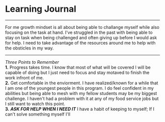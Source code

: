 # Learning Journal
***
For me growth mindset is all about being able to challange myself while also focusing on the task at hand. I've struggled in the past with being able to stay on task when being challenged and often giving up before I would ask for help. I need to take advantage of the resources around me to help with the obsticles in my way.
***  
*Three Points to Remember*  
**1.** Progress takes time. I know that most of what will be covered I will be capable of doing but I just need to focus and stay motaved to finish the work infront of me.  
**2.** Get comfortable in the enviorment. I have realized/known for a while that I am one of the youngest people in this program. I do feel confident in my abilities but being able to mesh with my fellow students may be my biggest challenge. I haven't had a problem with it at any of my food service jobs but I still want to watch this point.  
**3.** ***ASK FOR HELP WHEN I NEED IT*** I have a habit of keeping to myself; If I can't solve something myself I'll 
